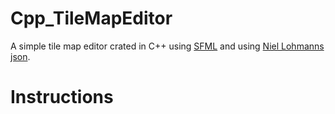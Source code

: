 # Cpp_TileMapEditor
A simple tile map editor crated in C++ using [SFML](https://www.sfml-dev.org/index.php) and using [Niel Lohmanns json](https://github.com/nlohmann/json).

# Instructions


